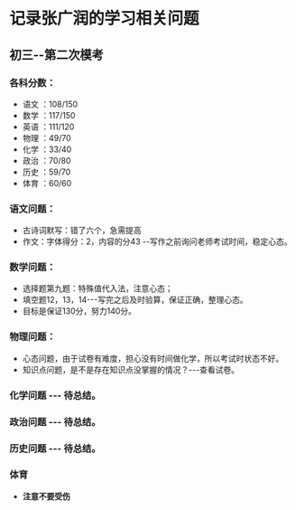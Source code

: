 # 记录张广润的学习相关问题

## 初三--第二次模考

### 各科分数：

- 语文 ：108/150
- 数学 ：117/150
- 英语 ：111/120
- 物理 ：49/70
- 化学 ：33/40
- 政治 ：70/80
- 历史 ：59/70
- 体育 ：60/60

### 语文问题：  
- 古诗词默写：错了六个，急需提高
- 作文：字体得分：2，内容的分43 --写作之前询问老师考试时间，稳定心态。

### 数学问题：  
- 选择题第九题：特殊值代入法，注意心态；
- 填空题12，13，14---写完之后及时验算，保证正确，整理心态。
- 目标是保证130分，努力140分。

### 物理问题：

- 心态问题，由于试卷有难度，担心没有时间做化学，所以考试时状态不好。
- 知识点问题，是不是存在知识点没掌握的情况？---查看试卷。

### 化学问题 --- 待总结。

### 政治问题 --- 待总结。

### 历史问题 --- 待总结。

### 体育
-  **注意不要受伤**
